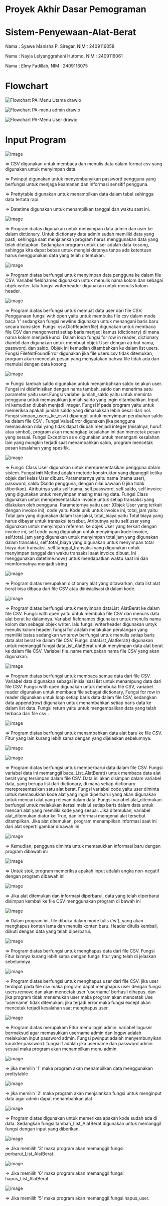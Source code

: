 # Proyek Akhir Dasar Pemograman
# Sistem-Penyewaan-Alat-Berat
Nama : Syawe Manisha P. Siregar,    NIM : 2409116058

Nama : Nayla Lelyanggraheni Hutomo,    NIM : 2409116061

Nama : Elmy Fadillah,    NIM : 2409116075

# Flowchart
![Flowchart PA-Menu Utama drawio](https://github.com/user-attachments/assets/53728b90-450f-4911-9802-ceb42fb77a18)


![Flowchart PA-menu admin drawio](https://github.com/user-attachments/assets/72f62767-4f0e-44ca-b05f-427fbb318653)

![Flowchart PA-Menu User drawio](https://github.com/user-attachments/assets/40937d2f-96f6-4688-9446-d149271a86aa)



# Input Program
![image](https://github.com/user-attachments/assets/ac2a333b-6147-436b-9169-d304a6449ddb)

=> CSV digunakan untuk membaca dan menulis data dalam format csv yang digunakan untuk menyimpan data.

=> Pwinput digunakan untuk menyembunyikan password pengguna yang berfungsi untuk menjaga keamanan dan informasi sensitif pengguna.

=> Prettytable digunakan untuk menampilkan data dalam tabel sehingga data tertata rapi.

=> Datetime digunakan untuk menampilkan tanggal dan waktu saat ini.

![image](https://github.com/user-attachments/assets/0bc6b82b-81fd-4454-b981-57288e5028c7)

=> Program diatas digunakan untuk menyimpan data admin dan user ke dalam dictionary. Untuk dictionary data admin sudah memiliki data yang pasti, sehingga saat menjalankan program harus menggunakan data yang telah ditetapkan. Sedangkan program untuk user adalah data kosong, sehingga kita dapat bebas untuk mengisi datanya tanpa ada ketentuan harus menggunakan data yang telah ditentukan.

![image](https://github.com/user-attachments/assets/cfe62e97-795d-403a-a015-6fe703b317cb)

=> Program diatas berfungsi untuk menyimpan data pengguna ke dalam file CSV. Variabel fieldnames digunakan untuk menulis nama kolom dan sebagai objek writer. lalu fungsi writerheader digunakan untyk menulis kolom header.

![image](https://github.com/user-attachments/assets/ec444381-8786-4300-8ebc-d858a837c2a3)

=> Program diatas berfungsi untuk memuat data user dari file CSV. Penggunaan fungsi with open yaitu untuk membuka file csv dalam mode baca 'r'  sedangkan fungsi newline digunakan untuk menangani baris baru secara konsisten. Fungsi csv.DictReader(file) digunakan untuk membaca file CSV dan mengonversi setiap baris menjadi kamus (dictionary) di mana nama kolom menjadi kunci. Dalam loop fungsi for row in reader, dictionary diambil dan digunakan untuk membuat objek User  dengan atribut nama, password, dan saldo. Objek ini kemudian ditambahkan ke dalam list users. Fungsi FileNotFoundError digunakan jika file users.csv tidak ditemukan, program akan mencetak pesan yang menyatakan bahwa file tidak ada dan memulai dengan data kosong.

![image](https://github.com/user-attachments/assets/5ad87c67-263b-497f-a006-2d3bda87eb61)

=> Fungsi tambah saldo digunakan untuk menambahkan saldo ke akun user. Fungsi ini didefinisikan dengan nama tambah_saldo dan menerima satu parameter yaitu user.Fungsi variabel jumlah_saldo yaitu untuk meminta pengguna untuk memasukkan jumlah saldo yang ingin ditambahkan. Input ini kemudian diubah menjadi integer. Fungsi if pada program yaitu untuk memeriksa apakah jumlah saldo yang dimasukkan lebih besar dari nol. Fungsi simpan_users_ke_csv() dipanggil untuk menyimpan perubahan saldo ke dalam file CSV . Fungsi ValueError digunakan jika pengguna memasukkan nilai yang tidak dapat diubah menjadi integer (misalnya, huruf atau simbol), program akan menangkap kesalahan ini dan mencetak pesan yang sesuai. Fungsi Exception as e digunakan untuk menangani kesalahan lain yang mungkin terjadi saat menambahkan saldo, program mencetak pesan kesalahan yang spesifik.

![image](https://github.com/user-attachments/assets/bbaa6030-7c42-4abe-af13-b9b9034657d6)

=> Fungsi Class User digunakan untuk merepresentasikan pengguna dalam sistem. Fungsi __init__ Method adalah metode konstruktor yang dipanggil ketika objek dari kelas User dibuat. Parameternya yaitu nama (nama user), password, saldo (Saldo pengguna, dengan nilai bawaan 0 jika tidak diberikan). Atributnya yaitu self.nama, self.password, self.saldo, self.invoice yang digunakan untuk menyimpan masing masing data. Fungsi Class digunakan untuk mempresentasikan invoice untuk setiap transaksi yang dilakukan oleh pengguna. Parameternya yaitu user (Objek User  yang terkait dengan invoice ini), code yaitu Kode unik untuk invoice ini, total_jam yaitu Total jam yang digunakan dalam transaksi, total_biaya yaitu Total biaya yang harus dibayar untuk transaksi tersebut. Atributnya yaitu self.user yang digunakan untuk menyimpan referensi ke objek User  yang terkait dengan invoice ini, self.code yang digunakan untuk menyimpan kode invoice, self.total_jam yang digunakan untuk menyimpan total jam yang digunakan dalam transaksi, self.total_biaya yang digunakan untuk menyimpan total biaya dari transaksi, self.tanggal_transaksi yang digunakan untuk menyimpan tanggal dan waktu transaksi saat invoice dibuat. Ini menggunakan datetime.now() untuk mendapatkan waktu saat ini dan memformatnya menjadi string

![image](https://github.com/user-attachments/assets/d752106b-1a03-4488-8b96-f5558faff8e1)

=> Program diatas merupakan dictionary alat yang ditawarkan, data list alat berat bisa dibaca dari file CSV atau diinisialisasi di dalam kode.

![image](https://github.com/user-attachments/assets/41ab63b7-6f1a-49bb-ace0-64454ee51644)

=> Program diatas berfungsi untuk menyimpan dataList_AlatBerat ke dalam file CSV. Fungsi with open yaitu untuk membuka file CSV dan menulis data alat berat ke dalamnya. Variabel fieldnames digunakan untuk menulis nama kolom dan sebagai objek writer. lalu fungsi writerheader digunakan untyk menulis kolom header. fungsi for adalah melakukan perulangan yang memiliki batas sedangkan writerow berfungsi untuk menulis setiap baris data alat berat ke dalam file CSV. Fungsi dataList_AlatBerat() digunakan untuk memanggil fungsi dataList_AlatBerat untuk menyimpan data alat berat ke dalam file CSV.
Variabel file_name merupakan nama file CSV yang akan digunakan.

![image](https://github.com/user-attachments/assets/d2f3a783-8b8f-4b42-8dcd-c575bc084318)

=> Program diatas berfungsi untuk membaca semua data dari file CSV. Variabel data digunakan sebagai inisialisasi list untuk menampung data dari file CSV. Fungsi with open digunakan untuk membuka file CSV, variabel reader digunakan untuk membaca file sebagai dictionary, Fungsi for row in reader digunakan untuk loop setiap baris data dalam file CSV, sedangkan data.append(row) digunakan untuk menambahkan setiap baris data ke dalam list data. Fungsi return yaitu untuk mengembalikan data yang telah terbaca dari file csv .

![image](https://github.com/user-attachments/assets/58066e1f-7f8c-42c8-9ac6-6ef7ef86fda6)

=> Program diatas berfungsi untuk menambahkan data alat baru ke file CSV. Fitur yang lain kurang lebih sama dengan yang dijelaskan sebelumnya.

![image](https://github.com/user-attachments/assets/bfb1a5c1-3ec3-4252-839d-e54dbf33a7b2)

![image](https://github.com/user-attachments/assets/680fb62c-4eb8-4a79-be66-f2a4f4b0b157)

=> Program diatas berfungsi untuk memperbarui data dalam file CSV. Fungsi variabel data ini memanggil baca_List_AlatBerat() untuk membaca data alat berat yang tersimpan dalam file CSV. Data ini akan disimpan dalam variabel data, yang berupa list dari dictionary, di mana setiap dictionary merepresentasikan satu alat berat. Fungsi variabel code yaitu user diminta untuk memasukkan kode alat yang ingin diperbarui yang akan digunakan untuk mencari alat yang relevan dalam data. Fungsi variabel alat_ditemukan berfungsi untuk melakukan iterasi melalui setiap baris dalam data untuk mencari alat yang memiliki kode yang sesuai. Jika ditemukan, variabel alat_ditemukan diatur ke True, dan informasi mengenai alat tersebut ditampilkan. Jika alat ditemukan, program menampilkan informasi saat ini dari alat seperti gambar dibawah ini

![image](https://github.com/user-attachments/assets/bf33b9c2-1897-469d-8175-85b476b7d5ac)

=> Kemudian, pengguna diminta untuk memasukkan informasi baru dengan program dibawah ini

![image](https://github.com/user-attachments/assets/a9fcfc44-f3b4-4879-8aa9-054082d83463)

=> Untuk stok, program memeriksa apakah input adalah angka non-negatif dengan program dibawah ini

![image](https://github.com/user-attachments/assets/8bb93e4b-2059-4c86-ba1f-b79513918b75)

=> Jika alat ditemukan dan informasi diperbarui, data yang telah diperbarui disimpan kembali ke file CSV menggunakan program di bawah ini

![image](https://github.com/user-attachments/assets/9839db54-5427-434d-93be-f3f1a3bf990d)

=> Dalam program ini, file dibuka dalam mode tulis ('w'), yang akan menghapus konten lama dan menulis konten baru. Header ditulis kembali, diikuti dengan data yang telah diperbarui.

![image](https://github.com/user-attachments/assets/ca0607a4-17b0-42ac-aa23-4f624693c311)

=> Program diatas berfungsi untuk menghapus data dari file CSV. Fungsi Fitur lainnya kurang lebih sama dengan fungsi fitur yang telah di jelaskan sebelumnya.

![image](https://github.com/user-attachments/assets/fb7e5277-e9fa-4249-a07d-2f2b6bb7db44)

=> Program diatas berfungsi untuk menghapus user dari file CSV. jika user terdapat pada file csv maka program dapat menghapus user dengan fungsi users.remove dan akan mencetak user 'username' berhasil dihapus. dan jika program tidak menemukan user maka program akan mencetak Use 'username' tidak ditemukan. jika terjadi error maka fungsi except akan mencetak terjadi kesalahan saat menghapus user.

![image](https://github.com/user-attachments/assets/94d57072-6b77-40ce-b961-ff277eeaf3fe)

=> Program diatas merupakam Fitur menu login admin. variabel loguser bermaksud agar memasukkan username admin dan logpw adalah melakukan input password admin. Fungsi pwinput adalah menyembunyikan karakter password. fungsi if adalah jika username dan password admin sesuai maka program akan menampilkan menu admin.

![image](https://github.com/user-attachments/assets/0fd669a1-9b8f-4c7c-83f8-628979ef02d3)

=> jika memilih '1' maka program akan menampilkan data menggunakan prettytable

![image](https://github.com/user-attachments/assets/c14ccba4-daaf-4e32-a444-9fdd8cb9fbe9)

=> jika memilih '2' maka program akan menjalankan fungsi untuk menginput data agar admin dapat menambahkan alat

![image](https://github.com/user-attachments/assets/029571df-80f9-4869-b0cf-8e63ee0a05c2)

=> Program diatas digunakan untuk memeriksa apakah kode sudah ada di data. Sedangkan fungsi tambah_List_AlatBerat digunakan untuk memanggil fungsi dengan input yang diberikan.

![image](https://github.com/user-attachments/assets/3eb8f824-c3be-4d9c-9c9b-cfc9d5c86ca0)

=> Jika memilih '3' maka program akan memanggil fungsi perbarui_List_AlatBerat.

![image](https://github.com/user-attachments/assets/94aaca54-44a7-4a1b-aea4-3b93e0c71e03)

=> Jika memilih '6' maka program akan memanggil fungsi hapus_List_AlatBerat.

![image](https://github.com/user-attachments/assets/a93398be-fa50-45e9-8558-f941da440ae4)

=> Jika memilih '5' maka program akan memanggil fungsi hapus_user.









